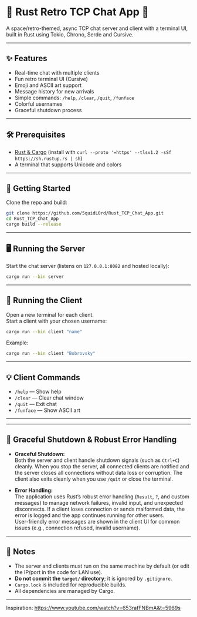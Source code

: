 # 🚀 Rust Retro TCP Chat App 🚀 

A space/retro-themed, async TCP chat server and client with a terminal UI, built in Rust using Tokio, Chrono, Serde and Cursive.

---

## ✨ Features

- Real-time chat with multiple clients
- Fun retro terminal UI (Cursive)
- Emoji and ASCII art support
- Message history for new arrivals
- Simple commands: `/help`, `/clear`, `/quit`, `/funface`
- Colorful usernames
- Graceful shutdown process 

---

## 🛠️ Prerequisites

- [Rust & Cargo](https://rustup.rs/) (install with `curl --proto '=https' --tlsv1.2 -sSf https://sh.rustup.rs | sh`)
- A terminal that supports Unicode and colors

---

## 🚦 Getting Started

Clone the repo and build:

```bash
git clone https://github.com/5quidL0rd/Rust_TCP_Chat_App.git
cd Rust_TCP_Chat_App
cargo build --release
```

---

## 🖥️ Running the Server

Start the chat server (listens on `127.0.0.1:8082` and hosted locally):

```bash
cargo run --bin server
```

---

## 💬 Running the Client

Open a new terminal for each client.  
Start a client with your chosen username:

```bash
cargo run --bin client "name" 
```

Example:

```bash
cargo run --bin client "Bobrovsky"
```

---

## 💡 Client Commands

- `/help`    — Show help
- `/clear`   — Clear chat window
- `/quit`    — Exit chat
- `/funface` — Show ASCII art

---


---

## 🛑 Graceful Shutdown & Robust Error Handling

- **Graceful Shutdown:**  
  Both the server and client handle shutdown signals (such as `Ctrl+C`) cleanly. When you stop the server, all connected clients are notified and the server closes all connections without data loss or corruption. The client also exits cleanly when you use `/quit` or close the terminal.

- **Error Handling:**  
  The application uses Rust’s robust error handling (`Result`, `?`, and custom messages) to manage network failures, invalid input, and unexpected disconnects. If a client loses connection or sends malformed data, the error is logged and the app continues running for other users.  
  User-friendly error messages are shown in the client UI for common issues (e.g., connection refused, invalid username).

---

## 📝 Notes

- The server and clients must run on the same machine by default (or edit the IP/port in the code for LAN use).
- **Do not commit the `target/` directory**; it is ignored by `.gitignore`.
- `Cargo.lock` is included for reproducible builds.
- All dependencies are managed by Cargo.

---








Inspiration: https://www.youtube.com/watch?v=653rafFNBmA&t=5969s 
